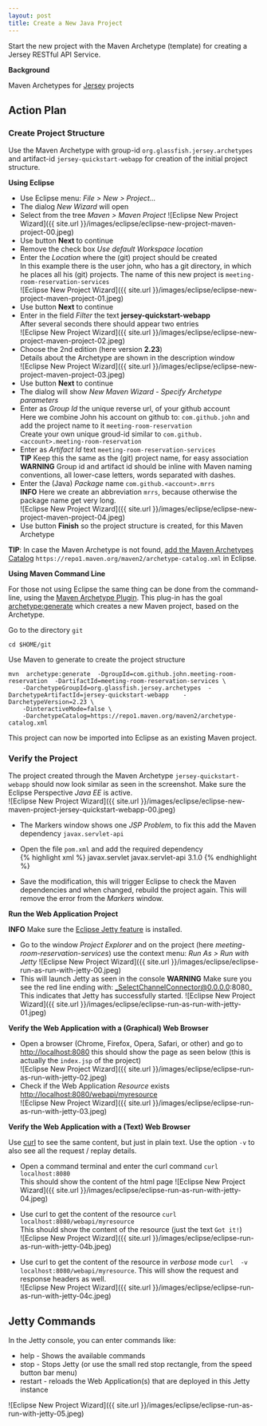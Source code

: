 ```yaml
---
layout: post
title: Create a New Java Project
---
```


Start the new project with the Maven Archetype (template) for creating a Jersey RESTful API Service.


__Background__

Maven Archetypes for [Jersey](https://jersey.java.net/documentation/latest/getting-started.html#new-from-archetype) projects


## Action Plan

### Create Project Structure

Use the Maven Archetype with group-id `org.glassfish.jersey.archetypes` and artifact-id `jersey-quickstart-webapp` for creation
of the initial project structure.

__Using Eclipse__

- Use Eclipse menu: _File > New > Project..._
- The dialog _New Wizard_ will open  
- Select from the tree _Maven > Maven Project_
![Eclipse New Project Wizard]({{ site.url }}/images/eclipse/eclipse-new-project-maven-project-00.jpeg)
- Use button __Next__ to continue
- Remove the check box _Use default Workspace location_
- Enter the _Location_ where the (git) project should be created  
  In this example there is the user john, who has a git directory, in which he places all his (git) projects. The name of this new project is `meeting-room-reservation-services`  
![Eclipse New Project Wizard]({{ site.url }}/images/eclipse/eclipse-new-project-maven-project-01.jpeg)
- Use button __Next__ to continue
- Enter in the field _Filter_ the text __jersey-quickstart-webapp__  
  After several seconds there should appear two entries  
![Eclipse New Project Wizard]({{ site.url }}/images/eclipse/eclipse-new-project-maven-project-02.jpeg)
- Choose the 2nd edition (here version __2.23__)  
  Details about the Archetype are shown in the description window  
![Eclipse New Project Wizard]({{ site.url }}/images/eclipse/eclipse-new-project-maven-project-03.jpeg)
- Use button __Next__ to continue
- The dialog will show _New Maven Wizard - Specify Archetype parameters_
- Enter as _Group Id_ the unique reverse url, of your github account  
  Here we combine John his account on github to: `com.github.john` and add the project name to it `meeting-room-reservation`  
  Create your own unique groud-id similar to `com.github.<account>.meeting-room-reservation`
- Enter as _Artifact Id_ text `meeting-room-reservation-services`  
  __TIP__ Keep this the same as the (git) project name, for easy association
  __WARNING__ Group id and artifact id should be inline with Maven naming conventions, all lower-case letters, words separated with dashes.
- Enter the (Java) _Package_ name `com.github.<account>.mrrs`  
  __INFO__ Here we create an abbreviation `mrrs`, because otherwise the package name get very long.  
![Eclipse New Project Wizard]({{ site.url }}/images/eclipse/eclipse-new-project-maven-project-04.jpeg)
- Use button __Finish__ so the project structure is created, for this Maven Archetype

__TIP__: In case the Maven Archetype is not found, [add the Maven Archetypes Catalog](http://verhagen.github.io/eclipse-tip-add-maven-archetypes-catalog/) `https://repo1.maven.org/maven2/archetype-catalog.xml` in Eclipse.


__Using Maven Command Line__

For those not using Eclipse the same thing can be done from the command-line, using the [Maven Archetype Plugin](http://maven.apache.org/archetype/maven-archetype-plugin/). This plug-in has the goal [archetype:generate](http://maven.apache.org/archetype/maven-archetype-plugin/generate-mojo.html) which creates a new Maven project, based on the Archetype.

Go to the directory `git`

	cd $HOME/git
	
Use Maven to generate to create the project structure 

    mvn  archetype:generate  -DgroupId=com.github.john.meeting-room-reservation  -DartifactId=meeting-room-reservation-services \
        -DarchetypeGroupId=org.glassfish.jersey.archetypes  -DarchetypeArtifactId=jersey-quickstart-webapp    -DarchetypeVersion=2.23 \
        -DinteractiveMode=false \
        -DarchetypeCatalog=https://repo1.maven.org/maven2/archetype-catalog.xml

This project can now be imported into Eclipse as an existing Maven project.


### Verify the Project

The project created through the Maven Archetype `jersey-quickstart-webapp` should now look similar as seen in the screenshot. Make sure the Eclipse Perspective _Java EE_ is active.   
![Eclipse New Project Wizard]({{ site.url }}/images/eclipse/eclipse-new-maven-project-jersey-quickstart-webapp-00.jpeg)

- The Markers window shows one _JSP Problem_, to fix this add the Maven dependency `javax.servlet-api`
- Open the file `pom.xml` and add the required dependency  
{% highlight xml %}
    <dependency>
        <groupId>javax.servlet</groupId>
        <artifactId>javax.servlet-api</artifactId>
        <version>3.1.0</version>
    </dependency>
{% endhighlight %}

- Save the modification, this will trigger Eclipse to check the Maven dependencies and when changed, rebuild the project again. This will remove the error from the _Markers_ window.

__Run the Web Application Project__

__INFO__ Make sure the [Eclipse Jetty feature](http://verhagen.github.io/eclipse-tip-marketplace-add-jetty/) is installed.

- Go to the window _Project Explorer_ and on the project (here _meeting-room-reservation-services_) use the context menu: _Run As > Run with Jetty_
![Eclipse New Project Wizard]({{ site.url }}/images/eclipse/eclipse-run-as-run-with-jetty-00.jpeg)
- This will launch Jetty as seen in the console
  __WARNING__ Make sure you see the red line ending with: _SelectChannelConnector@0.0.0.0:8080_ This indicates that Jetty has successfully started.
![Eclipse New Project Wizard]({{ site.url }}/images/eclipse/eclipse-run-as-run-with-jetty-01.jpeg)

__Verify the Web Application with a (Graphical) Web Browser__

- Open a browser (Chrome, Firefox, Opera, Safari, or other) and go to [http://localhost:8080](http://localhost:8080) this should show the page as seen below (this is actually the `index.jsp` of the project)  
![Eclipse New Project Wizard]({{ site.url }}/images/eclipse/eclipse-run-as-run-with-jetty-02.jpeg)
- Check if the Web Application _Resource_ exists [http://localhost:8080/webapi/myresource](http://localhost:8080/webapi/myresource)  
![Eclipse New Project Wizard]({{ site.url }}/images/eclipse/eclipse-run-as-run-with-jetty-03.jpeg)


__Verify the Web Application with a (Text) Web Browser__

Use [curl](https://curl.haxx.se/) to see the same content, but just in plain text. Use the option `-v` to also see all the request / replay details.

- Open a command terminal and enter the curl command `curl  localhost:8080`  
  This should show the content of the html page
![Eclipse New Project Wizard]({{ site.url }}/images/eclipse/eclipse-run-as-run-with-jetty-04.jpeg)

- Use curl to get the content of the resource `curl  localhost:8080/webapi/myresource`  
  This should show the content of the resource (just the text `Got it!`)  
![Eclipse New Project Wizard]({{ site.url }}/images/eclipse/eclipse-run-as-run-with-jetty-04b.jpeg)
- Use curl to get the content of the resource in _verbose_ mode `curl  -v  localhost:8080/webapi/myresource`. This will show the request and response headers as well.  
![Eclipse New Project Wizard]({{ site.url }}/images/eclipse/eclipse-run-as-run-with-jetty-04c.jpeg)


## Jetty Commands

In the Jetty console, you can enter commands like:

- help - Shows the available commands
- stop - Stops Jetty (or use the small red stop rectangle, from the speed button bar menu)
- restart - reloads the Web Application(s) that are deployed in this Jetty instance

![Eclipse New Project Wizard]({{ site.url }}/images/eclipse/eclipse-run-as-run-with-jetty-05.jpeg)

